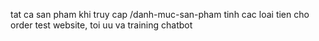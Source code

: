 
<!-- tra lai don hang -->
<!-- thanh toan lai don hang cho thanh toan -->
<!-- dem view cho tin tuc -->
<!-- bo loc tin tuc -->
<!-- tag tin tuc -->
<!-- tim kiem bai viet -->
<!-- login google -->
<!-- tim kiem order -->
<!-- xu ly lai tracking order -->
<!-- bo loc thong bao nguoi dung -->
tat ca san pham khi truy cap /danh-muc-san-pham
tinh cac loai tien cho order
test website, toi uu va training chatbot